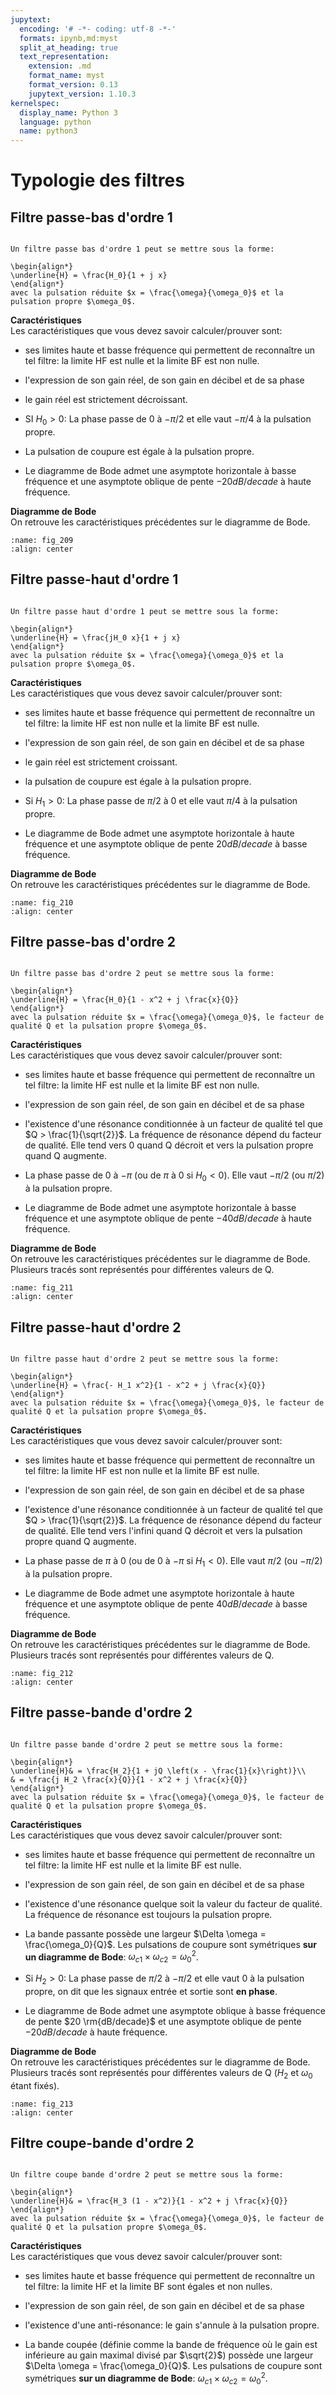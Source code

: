 ```yaml
---
jupytext:
  encoding: '# -*- coding: utf-8 -*-'
  formats: ipynb,md:myst
  split_at_heading: true
  text_representation:
    extension: .md
    format_name: myst
    format_version: 0.13
    jupytext_version: 1.10.3
kernelspec:
  display_name: Python 3
  language: python
  name: python3
---
```

# Typologie des filtres

## Filtre passe-bas d'ordre 1

````{important} __Fondamental : Forme canonique__

Un filtre passe bas d'ordre 1 peut se mettre sous la forme:

\begin{align*}
\underline{H} = \frac{H_0}{1 + j x}
\end{align*}
avec la pulsation réduite $x = \frac{\omega}{\omega_0}$ et la pulsation propre $\omega_0$.

````


__Caractéristiques__  
Les caractéristiques que vous devez savoir calculer/prouver sont:

* ses limites haute et basse fréquence qui permettent de reconnaître un tel filtre: la limite HF est nulle et la limite BF est non nulle.

* l'expression de son gain réel, de son gain en décibel et de sa phase

* le gain réel est strictement décroissant.

* SI $H_0 > 0$: La phase passe de 0 à $-\pi / 2$ et elle vaut $-\pi/4$ à la pulsation propre.

* La pulsation de coupure est égale à la pulsation propre.

* Le diagramme de Bode admet une asymptote horizontale à basse fréquence et une asymptote oblique de pente $-20 dB/decade$ à haute fréquence.



__Diagramme de Bode__  
On retrouve les caractéristiques précédentes sur le diagramme de Bode. 

```{figure} ./images/filtre_cano_o1_pbas.png
:name: fig_209
:align: center

```


## Filtre passe-haut d'ordre 1

````{important} __Fondamental : Forme canonique__

Un filtre passe haut d'ordre 1 peut se mettre sous la forme:

\begin{align*}
\underline{H} = \frac{jH_0 x}{1 + j x}
\end{align*}
avec la pulsation réduite $x = \frac{\omega}{\omega_0}$ et la pulsation propre $\omega_0$.

````


__Caractéristiques__  
Les caractéristiques que vous devez savoir calculer/prouver sont:

* ses limites haute et basse fréquence qui permettent de reconnaître un tel filtre: la limite HF est non nulle et la limite BF est nulle.

* l'expression de son gain réel, de son gain en décibel et de sa phase

* le gain réel est strictement croissant.

* la pulsation de coupure est égale à la pulsation propre.

* Si $H_1 > 0$: La phase passe de $\pi / 2$ à 0 et elle vaut $\pi/4$ à la pulsation propre.

* Le diagramme de Bode admet une asymptote horizontale à haute fréquence et une asymptote oblique de pente $20 dB/decade$ à basse fréquence.



__Diagramme de Bode__  
On retrouve les caractéristiques précédentes sur le diagramme de Bode.

```{figure} ./images/filtre_cano_o1_phaut.png
:name: fig_210
:align: center

```


## Filtre passe-bas d'ordre 2

````{important} __Fondamental : Forme canonique__

Un filtre passe bas d'ordre 2 peut se mettre sous la forme:

\begin{align*}
\underline{H} = \frac{H_0}{1 - x^2 + j \frac{x}{Q}}
\end{align*}
avec la pulsation réduite $x = \frac{\omega}{\omega_0}$, le facteur de qualité Q et la pulsation propre $\omega_0$.

````


__Caractéristiques__  
Les caractéristiques que vous devez savoir calculer/prouver sont:

* ses limites haute et basse fréquence qui permettent de reconnaître un tel filtre: la limite HF est nulle et la limite BF est non nulle.

* l'expression de son gain réel, de son gain en décibel et de sa phase

* l'existence d'une résonance conditionnée à un facteur de qualité tel que $Q > \frac{1}{\sqrt{2}}$. La fréquence de résonance dépend du facteur de qualité. Elle tend vers 0 quand Q décroit et vers la pulsation propre quand Q augmente.

* La phase passe de 0 à $-\pi$ (ou de $\pi$ à 0 si $H_0 < 0$). Elle vaut $-\pi/2$ (ou $\pi/2$) à la pulsation propre.

* Le diagramme de Bode admet une asymptote horizontale à basse fréquence et une asymptote oblique de pente $-40 dB/decade$ à haute fréquence.



__Diagramme de Bode__  
On retrouve les caractéristiques précédentes sur le diagramme de Bode. Plusieurs tracés sont représentés pour différentes valeurs de Q.

```{figure} ./images/filtre_cano_o2_pbas.png
:name: fig_211
:align: center

```


## Filtre passe-haut d'ordre 2

````{important} __Fondamental : Forme canonique__

Un filtre passe haut d'ordre 2 peut se mettre sous la forme:

\begin{align*}
\underline{H} = \frac{- H_1 x^2}{1 - x^2 + j \frac{x}{Q}}
\end{align*}
avec la pulsation réduite $x = \frac{\omega}{\omega_0}$, le facteur de qualité Q et la pulsation propre $\omega_0$.

````


__Caractéristiques__  
Les caractéristiques que vous devez savoir calculer/prouver sont:

* ses limites haute et basse fréquence qui permettent de reconnaître un tel filtre: la limite HF est non nulle et la limite BF est nulle.

* l'expression de son gain réel, de son gain en décibel et de sa phase

* l'existence d'une résonance conditionnée à un facteur de qualité tel que $Q > \frac{1}{\sqrt{2}}$. La fréquence de résonance dépend du facteur de qualité. Elle tend vers l'infini quand Q décroit et vers la pulsation propre quand Q augmente.

* La phase passe de $\pi$ à 0 (ou de 0 à $-\pi$ si $H_1 < 0$). Elle vaut $\pi/2$ (ou $- \pi/2$) à la pulsation propre.

* Le diagramme de Bode admet une asymptote horizontale à haute fréquence et une asymptote oblique de pente $40 dB/decade$ à basse fréquence.



__Diagramme de Bode__  
On retrouve les caractéristiques précédentes sur le diagramme de Bode. Plusieurs tracés sont représentés pour différentes valeurs de Q.

```{figure} ./images/filtre_cano_o2_phaut.png
:name: fig_212
:align: center

```


## Filtre passe-bande d'ordre 2

````{important} __Fondamental : Forme canonique__

Un filtre passe bande d'ordre 2 peut se mettre sous la forme:

\begin{align*}
\underline{H}& = \frac{H_2}{1 + jQ \left(x - \frac{1}{x}\right)}\\
& = \frac{j H_2 \frac{x}{Q}}{1 - x^2 + j \frac{x}{Q}}
\end{align*}
avec la pulsation réduite $x = \frac{\omega}{\omega_0}$, le facteur de qualité Q et la pulsation propre $\omega_0$.

````


__Caractéristiques__  
Les caractéristiques que vous devez savoir calculer/prouver sont:

* ses limites haute et basse fréquence qui permettent de reconnaître un tel filtre: la limite HF est nulle et la limite BF est nulle.

* l'expression de son gain réel, de son gain en décibel et de sa phase

* l'existence d'une résonance quelque soit la valeur du facteur de qualité. La fréquence de résonance est toujours la pulsation propre.

* La bande passante possède une largeur $\Delta \omega = \frac{\omega_0}{Q}$. Les pulsations de coupure sont symétriques __sur un diagramme de Bode__: $\omega_{c1} \times \omega_{c2} = \omega_0^2$.

* Si $H_2 > 0$: La phase passe de $\pi / 2$ à $-\pi/2$ et elle vaut 0 à la pulsation propre, on dit que les signaux entrée et sortie sont __en phase__.

* Le diagramme de Bode admet une asymptote oblique à basse fréquence de pente $20 \rm{dB/decade}$ et une asymptote oblique de pente $-20 dB/decade$ à haute fréquence.



__Diagramme de Bode__  
On retrouve les caractéristiques précédentes sur le diagramme de Bode. Plusieurs tracés sont représentés pour différentes valeurs de Q ($H_2$ et $\omega_0$ étant fixés).

```{figure} ./images/filtre_cano_o2_pbande.png
:name: fig_213
:align: center

```


## Filtre coupe-bande d'ordre 2

````{important} __Fondamental : Forme canonique__

Un filtre coupe bande d'ordre 2 peut se mettre sous la forme:

\begin{align*}
\underline{H}& = \frac{H_3 (1 - x^2)}{1 - x^2 + j \frac{x}{Q}}
\end{align*}
avec la pulsation réduite $x = \frac{\omega}{\omega_0}$, le facteur de qualité Q et la pulsation propre $\omega_0$.

````


__Caractéristiques__  
Les caractéristiques que vous devez savoir calculer/prouver sont:

* ses limites haute et basse fréquence qui permettent de reconnaître un tel filtre: la limite HF et la limite BF sont égales et non nulles.

* l'expression de son gain réel, de son gain en décibel et de sa phase

* l'existence d'une anti-résonance: le gain s'annule à la pulsation propre.

* La bande coupée (définie comme la bande de fréquence où le gain est inférieure au gain maximal divisé par $\sqrt{2}$) possède une largeur $\Delta \omega = \frac{\omega_0}{Q}$. Les pulsations de coupure sont symétriques __sur un diagramme de Bode__: $\omega_{c1} \times \omega_{c2} = \omega_0^2$.


